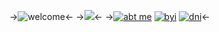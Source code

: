 ->![welcome](https://64.media.tumblr.com/e6393a94ddd5375bb906e4e05d777fa0/74fc42b90f564fba-e2/s640x960/cc3f211760fd699e51d5c83bae093511c5fb10e0.gifv)<-
->[![](https://64.media.tumblr.com/1a28a1b5b8abab746a3e43c42d53460e/c8cad3eb59ff977b-f9/s640x960/37091a566630808582bbc7c89f3d295e230242b1.pnj)](https://www.tumblr.com/thehauntedcemetery/734290991529558016/gamz-kins-here-you-are-render-cred?source=share)<-
->[![abt me](https://64.media.tumblr.com/a918a9e37d226cb8fd960fb8b1b84f42/c8cad3eb59ff977b-ed/s250x400/5acefc2c4a1875d2a143d8fc9c69f4aee8c86a78.pnj)](https://rentry.org/gamztumblr-3) [![byi](https://64.media.tumblr.com/4a37bc268baa71c8b34f16659dda901a/c8cad3eb59ff977b-77/s250x400/f69f13094ceef9c082d7b986b3947f99c4ca2647.pnj)](https://rentry.org/gamztumblr-4) [![dni](https://64.media.tumblr.com/7467b9c7025616359db032526b41a3d2/c8cad3eb59ff977b-f5/s250x400/e391b3e0cd46aebb59bf87803a1ed56c2c7cd3e3.pnj)](https://rentry.org/gamztumblr-5)<-
